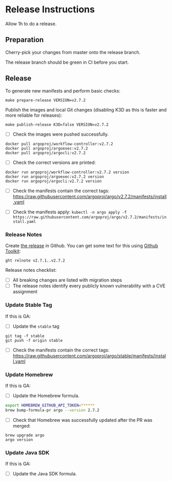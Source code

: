 # Release Instructions

Allow 1h to do a release.

## Preparation

Cherry-pick your changes from master onto the release branch.

The release branch should be green in CI before you start.

## Release

To generate new manifests and perform basic checks:

    make prepare-release VERSION=v2.7.2

Publish the images and local Git changes (disabling K3D as this is faster and more reliable for releases):

    make publish-release K3D=false VERSION=v2.7.2
    
* [ ] Check the images were pushed successfully.

```
docker pull argoproj/workflow-controller:v2.7.2
docker pull argoproj/argoexec:v2.7.2
docker pull argoproj/argocli:v2.7.2
```

* [ ] Check the correct versions are printed:

```
docker run argoproj/workflow-controller:v2.7.2 version
docker run argoproj/argoexec:v2.7.2 version
docker run argoproj/argocli:v2.7.2 version
```

* [ ] Check the manifests contain the correct tags: https://raw.githubusercontent.com/argoproj/argo/v2.7.2/manifests/install.yaml

* [ ] Check the manifests apply: `kubectl -n argo apply -f https://raw.githubusercontent.com/argoproj/argo/v2.7.2/manifests/install.yaml`

### Release Notes

Create [the release](https://github.com/argoproj/argo/releases) in Github. You can get some text for this using [Github Toolkit](https://github.com/alexec/github-toolkit):

    ght relnote v2.7.1..v2.7.2

Release notes checklist:

* [ ] All breaking changes are listed with migration steps
* [ ] The release notes identify every publicly known vulnerability with a CVE assignment 

### Update Stable Tag

If this is GA:

* [ ] Update the `stable` tag

```
git tag -f stable
git push -f origin stable
```

* [ ] Check the manifests contain the correct tags: https://raw.githubusercontent.com/argoproj/argo/stable/manifests/install.yaml

### Update Homebrew

If this is GA:

* [ ] Update the Homebrew formula.

```bash
export HOMEBREW_GITHUB_API_TOKEN=******
brew bump-formula-pr argo --version 2.7.2
```

* [ ] Check that Homebrew was successfully updated after the PR was merged:
 
 ```
 brew upgrade argo
 argo version
 ```


### Update Java SDK

If this is GA:

* [ ] Update the Java SDK formula.


